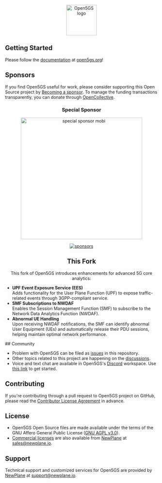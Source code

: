 <p align="center"><a href="https://open5gs.org" target="_blank" rel="noopener noreferrer"><img width="100" src="https://open5gs.org/assets/img/open5gs-logo-only.png" alt="Open5GS logo"></a></p>

## Getting Started

Please follow the [documentation](https://open5gs.org/open5gs/docs/) at [open5gs.org](https://open5gs.org/)!

## Sponsors

If you find Open5GS useful for work, please consider supporting this Open Source project by [Becoming a sponsor](https://github.com/sponsors/acetcom). To manage the funding transactions transparently, you can donate through [OpenCollective](https://opencollective.com/open5gs).

<p align="center">
  <h3 align="center">Special Sponsor</h3>
</p>

<p align="center">
  <a target="_blank" href="https://mobi.com">
  <img alt="special sponsor mobi" src="https://open5gs.org/assets/img/mobi-open5GS.png" width="400">
  </a>
</p>

<p align="center">
  <a target="_blank" href="https://open5gs.org/#sponsors">
      <img alt="sponsors" src="https://open5gs.org/assets/img/sponsors.svg">
  </a>
</p>
<p align="center">
  <h2 align="center">This Fork</h2>
</p>
<p align="center">
  This fork of Open5GS introduces enhancements for advanced 5G core analytics:
</p>
<ul>
  <li><strong>UPF Event Exposure Service (EES)</strong><br>
    Adds functionality for the User Plane Function (UPF) to expose traffic-related events through 3GPP-compliant service.
  </li>
  <li>
    <strong> SMF Subscriptions to NWDAF </strong><br>
    Enables the Session Management Function (SMF) to subscribe to the Network Data Analytics Function (NWDAF).
  </li>
  <li>
    <strong> Abnormal UE Handling </strong><br>
     Upon receiving NWDAF notifications, the SMF can identify abnormal User Equipment (UEs) and automatically release their PDU sessions, helping maintain optimal network performance.
  </li>
</ul>  
## Community

- Problem with Open5GS can be filed as [issues](https://github.com/open5gs/open5gs/issues) in this repository.
- Other topics related to this project are happening on the [discussions](https://github.com/open5gs/open5gs/discussions).
- Voice and text chat are available in Open5GS's [Discord](https://discordapp.com/) workspace. Use [this link](https://discord.gg/GreNkuc) to get started.

## Contributing

If you're contributing through a pull request to Open5GS project on GitHub, please read the [Contributor License Agreement](https://open5gs.org/open5gs/cla/) in advance.

## License

- Open5GS Open Source files are made available under the terms of the GNU Affero General Public License ([GNU AGPL v3.0](https://www.gnu.org/licenses/agpl-3.0.html)).
- [Commercial licenses](https://open5gs.org/open5gs/support/) are also available from [NewPlane](https://newplane.io/) at [sales@newplane.io](mailto:sales@newplane.io).

## Support

Technical support and customized services for Open5GS are provided by [NewPlane](https://newplane.io/) at [support@newplane.io](mailto:support@newplane.io).
